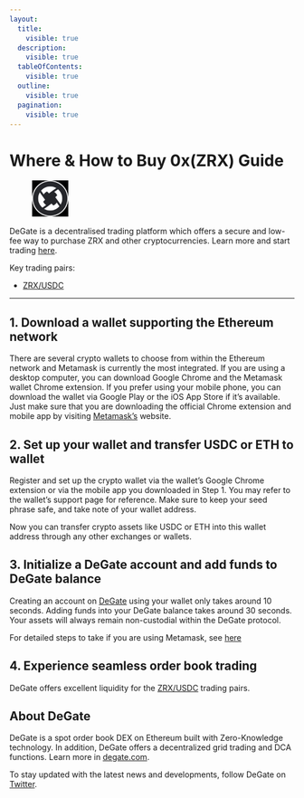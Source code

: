 ```yaml
---
layout:
  title:
    visible: true
  description:
    visible: true
  tableOfContents:
    visible: true
  outline:
    visible: true
  pagination:
    visible: true
---
```


# Where & How to Buy 0x(ZRX) Guide

<figure><img src="../.gitbook/assets/zrx_0xe41d2489571d322189246dafa5ebde1f4699f4981716284410292.jpg" alt="ZRX" width="64"><figcaption></figcaption></figure>

DeGate is a decentralised trading platform which offers a secure and low-fee way to purchase ZRX and other cryptocurrencies. Learn more and start trading [here](https://app.degate.com/trade/USDC/0xe41d2489571d322189246dafa5ebde1f4699f498?utm_source=howtobuy).&#x20;

Key trading pairs:

* [ZRX/USDC](https://app.degate.com/trade/USDC/0xe41d2489571d322189246dafa5ebde1f4699f498?utm_source=howtobuy)

***

## 1. Download a wallet supporting the Ethereum network

There are several crypto wallets to choose from within the Ethereum network and Metamask is currently the most integrated. If you are using a desktop computer, you can download Google Chrome and the Metamask wallet Chrome extension. If you prefer using your mobile phone, you can download the wallet via Google Play or the iOS App Store if it’s available. Just make sure that you are downloading the official Chrome extension and mobile app by visiting [Metamask’s](https://metamask.io/) website.

## 2. Set up your wallet and transfer USDC or ETH to wallet

Register and set up the crypto wallet via the wallet’s Google Chrome extension or via the mobile app you downloaded in Step 1. You may refer to the wallet’s support page for reference. Make sure to keep your seed phrase safe, and take note of your wallet address.&#x20;

Now you can transfer crypto assets like USDC or ETH into this wallet address through any other exchanges or wallets.

## 3. Initialize a DeGate account and add funds to DeGate balance

Creating an account on [DeGate](https://app.degate.com/?utm_source=ZRX_howtobuy) using your wallet only takes around 10 seconds. Adding funds into your DeGate balance takes around 30 seconds. Your assets will always remain non-custodial within the DeGate protocol.

For detailed steps to take if you are using Metamask, see [here](https://docs.degate.com/v/product_en/main-features/wallet-connectivity/metamask)

## 4. Experience seamless order book trading

DeGate offers excellent liquidity for the [ZRX/USDC](https://app.degate.com/trade/USDC/0xe41d2489571d322189246dafa5ebde1f4699f498?utm_source=howtobuy) trading pairs.&#x20;

## About DeGate

DeGate is a spot order book DEX on Ethereum built with Zero-Knowledge technology. In addition, DeGate offers a decentralized grid trading and DCA functions.  Learn more in [degate.com](https://degate.com/?utm_source=ZRX_howtobuy).

To stay updated with the latest news and developments, follow DeGate on [Twitter](https://twitter.com/degatedex).
